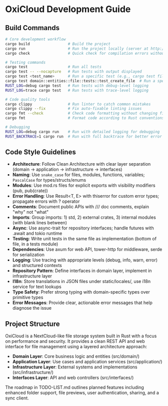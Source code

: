 # OxiCloud Development Guide

## Build Commands
```bash
# Core development workflow
cargo build                 # Build the project
cargo run                   # Run the project locally (server at http://127.0.0.1:8085)
cargo check                 # Quick check for compilation errors without building

# Testing commands
cargo test                  # Run all tests
cargo test -- --nocapture   # Run tests with output displayed
cargo test <test_name>      # Run a specific test (e.g., cargo test file_service)
cargo test domain::entities::file::tests::test_create_file  # Run a specific test function
RUST_LOG=debug cargo test   # Run tests with debug-level logging
RUST_LOG=trace cargo test   # Run tests with trace-level logging

# Code quality tools
cargo clippy                # Run linter to catch common mistakes
cargo clippy --fix          # Fix auto-fixable linting issues
cargo fmt --check           # Check code formatting without changing files
cargo fmt                   # Format code according to Rust conventions

# Debugging
RUST_LOG=debug cargo run    # Run with detailed logging for debugging
RUST_BACKTRACE=1 cargo run  # Run with full backtrace for better error diagnostics
```

## Code Style Guidelines
- **Architecture**: Follow Clean Architecture with clear layer separation (domain → application → infrastructure → interfaces)
- **Naming**: Use `snake_case` for files, modules, functions, variables; `PascalCase` for types/structs/enums
- **Modules**: Use mod.rs files for explicit exports with visibility modifiers (pub, pub(crate))
- **Error Handling**: Use Result<T, E> with thiserror for custom error types; propagate errors with ? operator
- **Comments**: Document public APIs with /// doc comments, explain "why" not "what"
- **Imports**: Group imports: 1) std, 2) external crates, 3) internal modules (with blank lines between)
- **Async**: Use async-trait for repository interfaces; handle futures with .await and tokio runtime
- **Testing**: Write unit tests in the same file as implementation (bottom of file, in a tests module)
- **Dependencies**: Use axum for web API, tower-http for middleware, serde for serialization
- **Logging**: Use tracing with appropriate levels (debug, info, warn, error) and structured contexts
- **Repository Pattern**: Define interfaces in domain layer, implement in infrastructure layer
- **I18n**: Store translations in JSON files under static/locales/, use i18n service for text lookups
- **Type Safety**: Prefer strong typing with domain-specific types over primitive types
- **Error Messages**: Provide clear, actionable error messages that help diagnose the issue

## Project Structure
OxiCloud is a NextCloud-like file storage system built in Rust with a focus on performance and security. It provides a clean REST API and web interface for file management using a layered architecture approach:

- **Domain Layer**: Core business logic and entities (src/domain/)
- **Application Layer**: Use cases and application services (src/application/)
- **Infrastructure Layer**: External systems and implementations (src/infrastructure/)
- **Interfaces Layer**: API and web controllers (src/interfaces/)

The roadmap in TODO-LIST.md outlines planned features including enhanced folder support, file previews, user authentication, sharing, and a sync client.